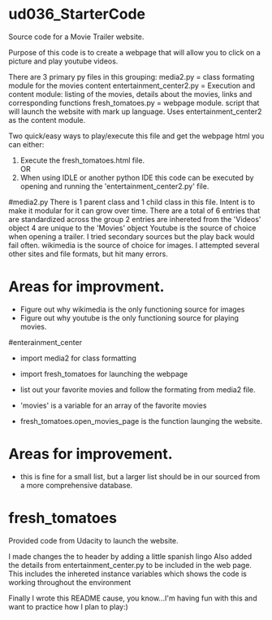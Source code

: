 # ud036_StarterCode
Source code for a Movie Trailer website.

Purpose of this code is to create a webpage that will allow you to click on a picture and play youtube videos.  

There are 3 primary py files in this grouping:
    media2.py = class formating module for the movies content
    entertainment_center2.py = Execution and content module: listing of the movies, details about the movies, links and corresponding functions
    fresh_tomatoes.py = webpage module.  script that will launch the website with mark up language.  Uses entertainment_center2 as the content module.

Two quick/easy ways to play/execute this file and get the webpage html you can either:
1. Execute the fresh_tomatoes.html file.  
OR
2. When using IDLE or another python IDE this code can be executed by opening and running the 'entertainment_center2.py' file.


#media2.py
    There is 1 parent class and 1 child class in this file.  Intent is to make it modular for it can grow over time.
    There are a total of 6 entries that are standardized across the group
        2 entries are inhereted from the 'Videos' object
        4 are unique to the 'Movies' object
    Youtube is the source of choice when opening a trailer.  I tried secondary sources but the play back would fail often.
    wikimedia is the source of choice for images.  I attempted several other sites and file formats, but hit many errors.


# Areas for improvment.
- Figure out why wikimedia is the only functioning source for images
- Figure out why youtube is the only functioning source for playing movies.

#enterainment_center
- import media2 for class formatting
- import fresh_tomatoes for launching the webpage

- list out your favorite movies and follow the formating from media2 file.
- 'movies' is a variable for an array of the favorite movies
- fresh_tomatoes.open_movies_page is the function launging the website.

# Areas for improvement.
- this is fine for a small list, but a larger list should be in our sourced from a more comprehensive database.

# fresh_tomatoes
Provided code from Udacity to launch the website.

I made changes the to header by adding a little spanish lingo
Also added the details from entertainment_center.py to be included in the web page.  This includes the inhereted instance variables which shows the code is working throughout the environment


Finally I wrote this README cause, you know...I'm having fun with this and want to practice how I plan to play:)
